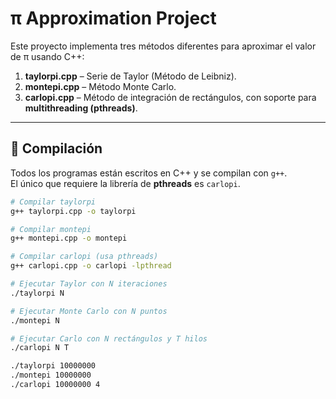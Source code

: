 # π Approximation Project

Este proyecto implementa tres métodos diferentes para aproximar el valor de π usando C++:

1. **taylorpi.cpp** – Serie de Taylor (Método de Leibniz).
2. **montepi.cpp** – Método Monte Carlo.
3. **carlopi.cpp** – Método de integración de rectángulos, con soporte para **multithreading (pthreads)**.

---

## 🚀 Compilación

Todos los programas están escritos en C++ y se compilan con `g++`.  
El único que requiere la librería de **pthreads** es `carlopi`.

```bash
# Compilar taylorpi
g++ taylorpi.cpp -o taylorpi

# Compilar montepi
g++ montepi.cpp -o montepi

# Compilar carlopi (usa pthreads)
g++ carlopi.cpp -o carlopi -lpthread

# Ejecutar Taylor con N iteraciones
./taylorpi N

# Ejecutar Monte Carlo con N puntos
./montepi N

# Ejecutar Carlo con N rectángulos y T hilos
./carlopi N T

./taylorpi 10000000
./montepi 10000000
./carlopi 10000000 4
